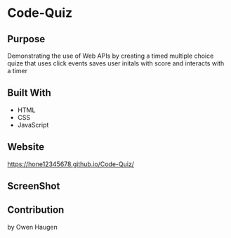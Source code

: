 # Code-Quiz

## Purpose
Demonstrating the use of Web APIs by creating a timed multiple choice quize that uses click events saves user initals with score and interacts with a timer

## Built With
* HTML
* CSS
* JavaScript

## Website
https://hone12345678.github.io/Code-Quiz/


## ScreenShot



## Contribution
by Owen Haugen
